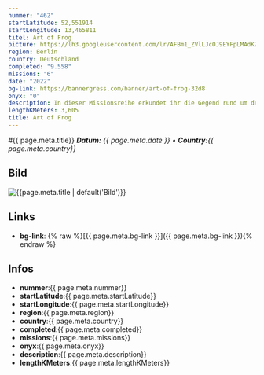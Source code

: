 ```yaml
---
nummer: "462"
startLatitude: 52,551914
startLongitude: 13,465811
titel: Art of Frog
picture: https://lh3.googleusercontent.com/lr/AFBm1_ZVlLJcOJ9EYFpLMAdKZw3TzW6MT6LVteYe9jvb7TgOltZh_JyEF69_F0YFnBmEz0-g6HPwgbiMDBRNlUq9P9DFvSkbkE2fuu3R2ykV7BD8-F1cNRYJtUXGPK66JKGjRSR3RPeR8TIrYF8FNuz6b98i8GuAhzQnAyieRwS-9eV6ijU_YAB_rBK-2SsEDgkBobLzjBLHlyL7hcXckB1Z1fuQWzVNy69DFp0o7qWZMqkQtKiibkMtYKs9iJytHyxNb4ZPeZuCFxG1RqFo5ZbWQ2VqdCfXpvn5tDs_z9U4VKBitMuNyyHMKJg3VoY6JG9L6wR2oxCvnibwcFLcnTZEB5Vjf0l3v9WWxH8BfLD2FRKmBMFUWKKGEWkYmthl7a6xBVRCF952mOFl4CV_WvgKX_3iTVHmT_jKmVQSJ91xh5pmXhxB9E_LeVzWFtOBXZcB82jiMQdye-YIPyctuVHJgWSFsXMl6DXp8K3GPbb9oibTEq1cArElslpXxVcZTZFOS192a5tMLwrPdDyB3MS8ZbHVXxAmmdTmnHzYaCG9qHQC9_vzLBP9h06YBf9UTyBWgPTuMGJ7rjbKQKEMXcuEB_sKDvqPadrpFbBnKZWqbJS6j8pTzqwbHNho6vuO9LN-Ota6c-xfSVld-aTRDHZS94duMKowy4BgqO9yRh79v0ZgF4XYN_0cFSFQXmODTAsLrPc2vD_V13RiTqtZZA7oYmBxfKYCpLpsb1VeVTYKMnAES78JYDANLNmDnqviEOy7-Huf3vMMLON32lhPeg2uKja32Ijunu1iPw5DMtWN7UtcC-o3wyU_eXQreK7p7Xla8uQTcgSx6oHbSOSY1mOFVdh6YWLtiBFnZg952sZAUYaGSkWkhjWpR5oLzIf8bRMOguMTzSLg
region: Berlin
country: Deutschland
completed: "9.558"
missions: "6"
date: "2022"
bg-link: https://bannergress.com/banner/art-of-frog-32d8
onyx: "0"
description: In dieser Missionsreihe erkundet ihr die Gegend rund um den Weißensee
lengthKMeters: 3,605
title: Art of Frog
---
```


#{{ page.meta.title}}
_**Datum:** {{ page.meta.date }} • **Country:**{{ page.meta.country}}_

## Bild
![{{page.meta.title | default('Bild')}}]({{page.meta.picture}})

## Links
- **bg-link**: {% raw %}[{{ page.meta.bg-link }}]({{ page.meta.bg-link }}){% endraw %}

## Infos
- **nummer**:{{ page.meta.nummer}}
- **startLatitude**:{{ page.meta.startLatitude}}
- **startLongitude**:{{ page.meta.startLongitude}}
- **region**:{{ page.meta.region}}
- **country**:{{ page.meta.country}}
- **completed**:{{ page.meta.completed}}
- **missions**:{{ page.meta.missions}}
- **onyx**:{{ page.meta.onyx}}
- **description**:{{ page.meta.description}}
- **lengthKMeters**:{{ page.meta.lengthKMeters}}

